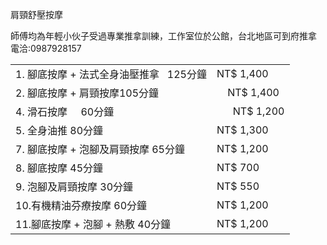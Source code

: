 
<p>肩頸舒壓按摩</p>


<table>

<tbody>
<tr>

<td>1. 腳底按摩 + 法式全身油壓推拿   125分鐘</td> <td> NT$ 1,400 </td>

</tr>

<tr>
<td>2. 腳底按摩 + 肩頸按摩105分鐘</td> <td>     NT$ 1,400 </td>
</tr>

<tr>
<td>4. 滑石按摩      60分鐘     </td> <td>        NT$ 1,200 </td>
</tr>

<tr>
<td>5. 全身油推       80分鐘      </td> <td>          NT$ 1,300 </td>
</tr>

<tr>
<td>7. 腳底按摩 + 泡腳及肩頸按摩     65分鐘       </td> <td>        NT$ 1,200  </td>
</tr>

<tr>
<td>8. 腳底按摩                     45分鐘              </td> <td>     NT$ 700  </td>
</tr>

<tr>
<td>9. 泡腳及肩頸按摩                 30分鐘       </td> <td>            NT$ 550 </td>
</tr>

<tr>
<td>10.有機精油芬療按摩  60分鐘        </td> <td>       NT$ 1,200</td>
<tr>

<tr>
<td>11.腳底按摩 + 泡腳 + 熱敷  40分鐘    </td> <td>    NT$ 1,200</td>
</tr>



師傅均為年輕小伙子受過專業推拿訓練，工作室位於公館，台北地區可到府推拿
 
電洽:0987928157

